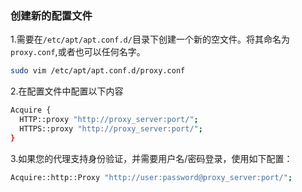 
### 创建新的配置文件

1.需要在`/etc/apt/apt.conf.d/`目录下创建一个新的空文件。将其命名为`proxy.conf`,或者也可以任何名字。
```bash
sudo vim /etc/apt/apt.conf.d/proxy.conf
```

2.在配置文件中配置以下内容
```bash
Acquire {
  HTTP::proxy "http://proxy_server:port/";
  HTTPS::proxy "http://proxy_server:port/";
}
```
3.如果您的代理支持身份验证，并需要用户名/密码登录，使用如下配置：
```bash
Acquire::http::Proxy "http://user:password@proxy_server:port/";
```
